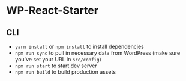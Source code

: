 # WP-React-Starter

## CLI

* `yarn install` or `npm install` to install dependencies
* `npm run sync` to pull in necessary data from WordPress (make sure you've set your URL in `src/config`)
* `npm run start` to start dev server
* `npm run build` to build production assets
